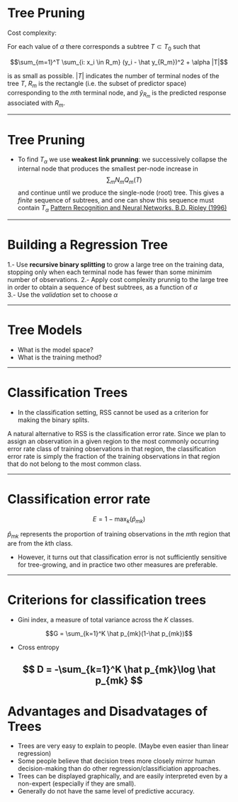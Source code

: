 # Tree Pruning
Cost complexity:

For each value of $\alpha$ there corresponds a subtree $T \subset T_0$ such that

$$\sum_{m=1}^T \sum_{i: x_i \in R_m} (y_i - \hat y_{R_m})^2 + \alpha |T|$$

is as small as possible. $|T|$ indicates the number of terminal nodes of the tree $T$, $R_m$ is the rectangle (i.e. the subset of predictor space) corresponding to the $m$th terminal node, and $\hat y_{R_m}$ is the predicted response associated with $R_m$. 

---
# Tree Pruning
* To find $T_\alpha$ we use __weakest link prunning__: we successively collapse the internal node that produces the smallest per-node increase in
$$\sum_m N_m Q_m(T)$$
and continue until we produce the single-node (root) tree.
This gives a _finite_ sequence of subtrees, and one can show this sequence must contain $T_\alpha$
[Pattern Recognition and Neural Networks. B.D. Ripley (1996)](http://www.stats.ox.ac.uk/~ripley/PRbook/)

---
# Building a Regression Tree
1.- Use __recursive binary splitting__ to grow a large tree on the training data, stopping only when each terminal node has fewer than some minimim number of observations. 
2.- Apply cost complexity prunnig to the large tree in order to obtain a sequence of best subtrees, as a function of $\alpha$  
3.- Use the _validation_ set to choose $\alpha$

---
# Tree Models
* What is the model space?
* What is the training method?

---
# Classification Trees

* In the classification setting, RSS cannot be used as a criterion for making the binary splits.

A natural alternative to RSS is the classification error rate. Since we plan to assign an observation in a given region to the most commonly occurring error rate class of training observations in that region, the classification error rate is simply the fraction of the training observations in that region that do not belong to the most common class.

---
# Classification error rate
$$E = 1- \mathrm{max}_k(\hat p_{mk})$$

$\hat p_{mk}$ represents the proportion of training observations in the $m$th region that are from the $k$th class.

* However, it turns out that classification error is not sufficiently sensitive for tree-growing, and in practice two other measures are preferable.

---
# Criterions for classification trees
* Gini index, a measure of total variance across the $K$ classes.

$$G = \sum_{k=1}^K \hat p_{mk}(1-\hat p_{mk})$$

* Cross entropy

$$ D = -\sum_{k=1}^K \hat p_{mk}\log \hat p_{mk} $$
---
# Advantages and Disadvatages of Trees
* Trees are very easy to explain to people. (Maybe even easier than linear regression)
* Some people believe that decision trees more closely mirror human decision-making than do other regression/classificiation approaches.
* Trees can be displayed graphically, and are easily interpreted even by a non-expert (especially if they are small).
* Generally do not have the same level of predictive accuracy.
    